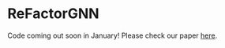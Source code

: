 # ReFactorGNN

Code coming out soon in January! Please check our paper [here](https://arxiv.org/abs/2207.09980).


